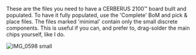 These are the files you need to have a CERBERUS 2100™ board built and populated. To have it fully populated, use the 'Complete' BoM and pick & place files. The files marked 'minimal' contain only the small discrete components. This is useful if you can, and prefer to, drag-solder the main chips yourself, like I do.

![IMG_0598 small](https://github.com/TheByteAttic/CERBERUS2100/assets/69539226/4cf1feac-1fbd-44ca-832e-d83cc6ee5997)
